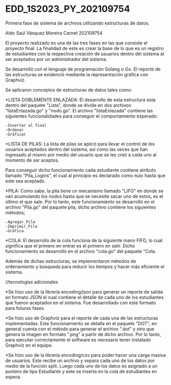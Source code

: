 # EDD_1S2023_PY_202109754
Primera fase de sistema de archivos utilizando estructuras de datos.

Aldo Saúl Vásquez Moreira
Carnet 202109754

El proyecto realizado es una de las tres fases en las que consiste el proyecto final.
La finalidad de este es crear la base de lo que es un registro de estudiantes con la 
respectiva creación de usuarios dentro del sistema al ser aceptados por un administrador del 
sistema.

Se desarrolló con el lenguaje de programación Golang o Go. 
El reporte de las estructuras se evidenció mediante la representación gráfica con Graphviz.

Se aplicaron conceptos de estructuras de datos tales como: 

*LISTA DOBLEMENTE ENLAZADA: El desarrollo de esta estructura esta dentro del paquete "Lista", donde se 
divide en dos archivos "listaEnlazada.go" y "nodo.go". El archivo "listaEnlazada" contiene las siguientes funcionalidades para conseguir el comportamiento esperado: 

    -Insertar al final
    -Ordenar
    -Gráficar

*LISTA DE PILAS: La lista de pilas se aplicó para llevar el control de los usuarios aceptados dentro del sistema, así como las veces que han ingresado al mismo por medio del usuario que se les creó a cada uno al momento de ser aceptos. 

Para conseguir dicho funcionamiento cada estudiante contiene atributo llamado "Pila_Logins", el cual al 
principio es declarado como nulo hasta que este sea aceptado.

*PILA: Como sabe, la pila tiene un mecanismo llamado "LIFO" en donde se van acumulando los nodos hasta que se necesite sacar uno de estos, es el último el que sale. Por lo tanto, este funcionamiento se desarrolló en el archivo "Pila.go" del paquete pila, dicho archivo contiene los siguientes métodos;

    -Agregar_Pila
    -Imprimir_Pila
    -Gráfica

*COLA: El desarrollo de la cola funciona de la siguiente mano FIFO, lo cual significa que el primero en entrar es el primero en salir. Dicho funcionamiento se desarrolló en el archivo "cola.go" del paquete "Cola. 

Además de dichas estructuras, se implementaron métodos de ordenamiento y búsqueda para reducir los tiempos y hacer más eficiente el sistema.

//tecnologías adicionales 

*Se hizo uso de la librería encoding/json para generar un reporte de salida en formato JSON el cual contiene el detalle de cada uno de los estudiantes que fueron aceptados en el sistema. Fue desarrollado con este formato para futuras fases.

*Se hizo uso de Graphviz para el reporte de cada una de las estructuras implementadas. Este funcionamiento se detalla en el paquete "DOT", en general cuenta con el método para generar el archivo ".dot" y otro que genera la imagen en formato ".png" a partir de dicho archivo. Por lo tanto, para ejecutar correctamente el software es necesario tener instalado Graphviz en el  equipo. 

*Se hizo uso de la librería encoding/csv para poder hacer una carga masiva de usuarios. Este recibe un archivo y separa cada uno de los datos por medio de la función split. Luego cada uno de los datos es asignado a un puntero de tipo Estudiante y este se inserta en la cola de estudiantes en espera. 

